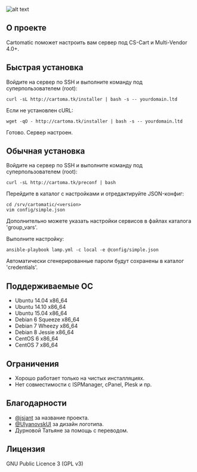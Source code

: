 ![alt text](https://raw.githubusercontent.com/gongled/cartomatic/master/cartomatic.png "Cartomatic Logo")

## О проекте

Cartomatic поможет настроить вам сервер под CS-Cart и Multi-Vendor 4.0+.

## Быстрая установка

Войдите на сервер по SSH и выполните команду под суперпользователем (root):

    curl -sL http://cartoma.tk/installer | bash -s -- yourdomain.ltd

Если не установлен cURL:

    wget -qO - http://cartoma.tk/installer | bash -s -- yourdomain.ltd

Готово. Сервер настроен.

## Обычная установка

Войдите на сервер по SSH и выполните команду под суперпользователем (root):

    curl -sL http://cartoma.tk/preconf | bash

Перейдите в каталог с настройками и отредактируйте JSON-конфиг:

    cd /srv/cartomatic/<version>
    vim config/simple.json

Дополнительно можете указать настройки сервисов в файлах каталога 'group_vars'.

Выполните настройку:

    ansible-playbook lamp.yml -c local -e @config/simple.json

Автоматически сгенерированные пароли будут сохранены в каталог 'credentials'.

## Поддерживаемые ОС

* Ubuntu 14.04 x86_64
* Ubuntu 14.10 x86_64
* Ubuntu 15.04 x86_64
* Debian 6 Squeeze x86_64
* Debian 7 Wheezy x86_64
* Debian 8 Jessie x86_64
* CentOS 6 x86_64
* CentOS 7 x86_64

## Ограничения

* Хорошо работает только на чистых инсталляциях.
* Нет совместимости с ISPManager, cPanel, Plesk и пр.

## Благодарности

* [@jsjant](https://github.com/jsjant) за название проекта.
* [@UlyanovskUI](https://twitter.com/UlyanovskUI) за дизайн логотипа.
* Дурновой Татьяне за помощь с переводом.

## Лицензия

GNU Public Licence 3 (GPL v3)
